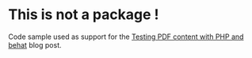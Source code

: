 # This is not a package !
Code sample used as support for the [Testing PDF content with PHP and behat](http://matmati.net/testing-pdf-with-behat-and-php) blog post.
